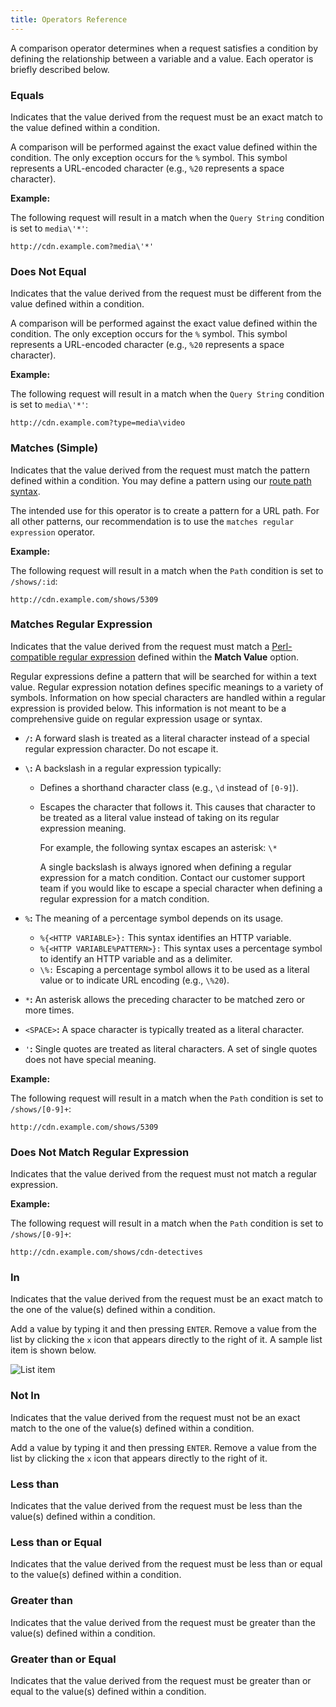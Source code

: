 ```yaml
---
title: Operators Reference
---
```


A comparison operator determines when a request satisfies a condition by defining the relationship between a variable and a value. Each operator is briefly described below.

### Equals

Indicates that the value derived from the request must be an exact match to the value defined within a condition.

A comparison will be performed against the exact value defined within the condition. The only exception occurs for the `%` symbol. This symbol represents a URL-encoded character (e.g., `%20` represents a space character).

**Example:**

The following request will result in a match when the `Query String` condition is set to `media\'*'`:

`http://cdn.example.com?media\'*'`

### Does Not Equal

Indicates that the value derived from the request must be different from the value defined within a condition.

A comparison will be performed against the exact value defined within the condition. The only exception occurs for the `%` symbol. This symbol represents a URL-encoded character (e.g., `%20` represents a space character).

**Example:**

The following request will result in a match when the `Query String` condition is set to `media\'*'`:

`http://cdn.example.com?type=media\video`

### Matches (Simple)

Indicates that the value derived from the request must match the pattern defined within a condition. You may define a pattern using our [route path syntax](/guides/performance/cdn_as_code#route-pattern-syntax).

<Callout type="info">

  The intended use for this operator is to create a pattern for a URL path. For all other patterns, our recommendation is to use the `matches regular expression` operator.

</Callout>

**Example:**

The following request will result in a match when the `Path` condition is set to `/shows/:id`:

`http://cdn.example.com/shows/5309`

### Matches Regular Expression

Indicates that the value derived from the request must match a [Perl-compatible regular expression](https://pcre.org/) defined within the **Match Value** option.

Regular expressions define a pattern that will be searched for within a text value. Regular expression notation defines specific meanings to a variety of symbols. Information on how special characters are handled within a regular expression is provided below. This information is not meant to be a comprehensive guide on regular expression usage or syntax. 

-   `/`**:** A forward slash is treated as a literal character instead of a special regular expression character. Do not escape it.
-   `\`**:** A backslash in a regular expression typically:
	-   Defines a shorthand character class (e.g., `\d` instead of `[0-9]`).
	-   Escapes the character that follows it. This causes that character to be treated as a literal value instead of taking on its regular expression meaning.

		For example, the following syntax escapes an asterisk: `\*`

		<Callout type="important">

		  A single backslash is always ignored when defining a regular expression for a match condition. Contact our customer support team if you would like to escape a special character when defining a regular expression for a match condition.

		</Callout>

-   `%`**:** The meaning of a percentage symbol depends on its usage.
	-   `%{<HTTP VARIABLE>}:` This syntax identifies an HTTP variable.
	-   `%{<HTTP VARIABLE%PATTERN>}:` This syntax uses a percentage symbol to identify an HTTP variable and as a delimiter.
	-   `\%:` Escaping a percentage symbol allows it to be used as a literal value or to indicate URL encoding (e.g., `\%20`).

-   `*`**:** An asterisk allows the preceding character to be matched zero or more times.
-   `<SPACE>`**:** A space character is typically treated as a literal character.
-   `'`**:** Single quotes are treated as literal characters. A set of single quotes does not have special meaning.

**Example:**

The following request will result in a match when the `Path` condition is set to `/shows/[0-9]+`:

`http://cdn.example.com/shows/5309`

### Does Not Match Regular Expression

Indicates that the value derived from the request must not match a regular expression. 

**Example:**

The following request will result in a match when the `Path` condition is set to `/shows/[0-9]+`:

`http://cdn.example.com/shows/cdn-detectives`

### In

Indicates that the value derived from the request must be an exact match to the one of the value(s) defined within a condition.

<Callout type="info">

  Add a value by typing it and then pressing `ENTER`. Remove a value from the list by clicking the `x` icon that appears directly to the right of it. A sample list item is shown below.

  ![List item](/images/v7/performance/list-item.png)

</Callout>

### Not In

Indicates that the value derived from the request must not be an exact match to the one of the value(s) defined within a condition.

<Callout type="info">

  Add a value by typing it and then pressing `ENTER`. Remove a value from the list by clicking the `x` icon that appears directly to the right of it.

</Callout>

### Less than

Indicates that the value derived from the request must be less than the value(s) defined within a condition.

### Less than or Equal

Indicates that the value derived from the request must be less than or equal to the value(s) defined within a condition.

### Greater than

Indicates that the value derived from the request must be greater than the value(s) defined within a condition.

### Greater than or Equal

Indicates that the value derived from the request must be greater than or equal to the value(s) defined within a condition.
